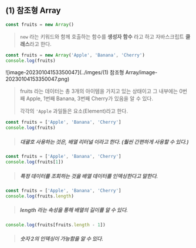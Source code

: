 ## (1) 참조형 Array



```javascript
const fruits = new Array()
```

> `new` 라는 키워드와 함께 호출하는 함수를 **생성자 함수** 라고 하고 자바스크립트 **클래스**라고 한다. 



```javascript
const fruits = new Array('Apple', 'Banana', 'Cherry')
console.log(fruits)
```

![image-20230104153350047](../imges/(1) 참조형 Array/image-20230104153350047.png)

> fruits 라는 데이터는 총 3개의 아이템을 가지고 있는 상태이고 그 내부에는 0번째 Apple, 1번째 Banana, 3번째 Cherry가 있음을 알 수 있다. 
>
> 각각의 `'Apple` 과일들은 요소(Element)라고 한다. 



```javascript
const fruits = ['Apple', 'Banana', 'Cherry']
console.log(fruits)
```

> ##### 대괄호 사용하는 것은, 배열 리터널 이라고 한다. (훨씬 간편하게 사용할 수 있다.)



```javascript
const fruits = ['Apple', 'Banana', 'Cherry']
console.log(fruits[1])
```

> ##### 특정 데이터를 조회하는 것을 배열 데이터를 인덱싱한다고 말한다. 



```javascript
const fruits = ['Apple', 'Banana', 'Cherry']
console.log(fruits.length)
```

> ##### length 라는 속성을 통해 배열의 길이를 알 수 있다. 



```javascript
console.log(fruits[fruits.length - 1])
```

> ##### 숫자 2의 인덱싱이 가능함을 알 수 있다. 



